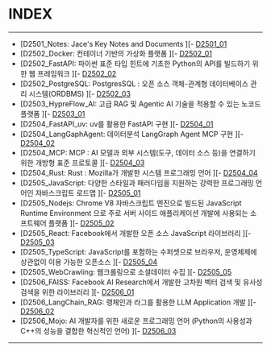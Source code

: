 # INDEX
---
- [D2501_Notes: Jace's Key Notes and Documents     ][- [D2501_01]
- [D2502_Docker: 컨테이너 기반의 가상화 플랫폼     ][- [D2502_01]
- [D2502_FastAPI: 파이썬 표준 타입 힌트에 기초한 Python의 API를 빌드하기 위한 웹 프레임워크     ][- [D2502_02]
- [D2502_PostgreSQL: PostgresSQL : 오픈 소스 객체-관계형 데이터베이스 관리 시스템(ORDBMS)     ][- [D2502_03]
- [D2503_HypreFlow_AI: 고급 RAG 및 Agentic AI 기술을 적용할 수 있는 노코드 플랫폼     ][- [D2503_01]
- [D2504_FastAPI_uv: uv를 활용한 FastAPI 구현     ][- [D2504_01]
- [D2504_LangGaphAgent: 데이터분석 LangGraph Agent MCP 구현     ][- [D2504_02]
- [D2504_MCP: MCP : AI 모델과 외부 시스템(도구, 데이터 소스 등)을 연결하기 위한 개방형 표준 프로토콜     ][- [D2504_03]
- [D2504_Rust: Rust : Mozilla가 개발한 시스템 프로그래밍 언어     ][- [D2504_04]
- [D2505_JavaScript: 다양한 스타일과 패러다임을 지원하는 강력한 프로그래밍 언어인 자바스크립트 로드맵     ][- [D2505_01]
- [D2505_Nodejs: Chrome V8 자바스크립트 엔진으로 빌드된 JavaScript Runtime Environment 으로 주로 서버 사이드 애플리케이션 개발에 사용되는 소프트웨어 플랫폼     ][- [D2505_02]
- [D2505_React: Facebook에서 개발한 오픈 소스 JavaScript 라이브러리     ][- [D2505_03]
- [D2505_TypeScript: JavaScript를 포함하는 수퍼셋으로 브라우저, 운영체제에 상관없이 이용 가능한 오픈소스     ][- [D2505_04]
- [D2505_WebCrawling: 웹크롤링으로 소셜데이터 수집     ][- [D2505_05]
- [D2506_FAISS: Facebook AI Research에서 개발한 고차원 벡터 검색 및 유사성 검색을 위한 라이브러리     ][- [D2506_01]
- [D2506_LangChain_RAG: 랭체인과 라그를 활용한 LLM Application 개발     ][- [D2506_02]
- [D2506_Mojo: AI 개발자를 위한 새로운 프로그래밍 언어 (Python의 사용성과 C++의 성능을 결합한 혁신적인 언어)     ][- [D2506_03]


---
[D2501_01]: https://github.com/JaceKim-TheAL/D2501_Notes 
[D2502_01]: https://github.com/JaceKim-TheAL/D2502_Docker 
[D2502_02]: https://github.com/JaceKim-TheAL/D2502_FastAPI 
[D2502_03]: https://github.com/JaceKim-TheAL/D2502_PostgreSQL 
[D2503_01]: https://github.com/JaceKim-TheAL/D2503_HypreFlow_AI 
[D2504_01]: https://github.com/JaceKim-TheAL/D2504_FastAPI_uv 
[D2504_02]: https://github.com/JaceKim-TheAL/D2504_LangGaphAgent 
[D2504_03]: https://github.com/JaceKim-TheAL/D2504_MCP 
[D2504_04]: https://github.com/JaceKim-TheAL/D2504_Rust 
[D2505_01]: https://github.com/JaceKim-TheAL/D2505_JavaScript 
[D2505_02]: https://github.com/JaceKim-TheAL/D2505_Nodejs 
[D2505_03]: https://github.com/JaceKim-TheAL/D2505_React 
[D2505_04]: https://github.com/JaceKim-TheAL/D2505_TypeScript 
[D2505_05]: https://github.com/JaceKim-TheAL/D2505_WebCrawling 
[D2506_01]: https://github.com/JaceKim-TheAL/D2506_FAISS 
[D2506_02]: https://github.com/JaceKim-TheAL/D2506_LangChain_RAG 
[D2506_03]: https://github.com/JaceKim-TheAL/D2506_Mojo 

